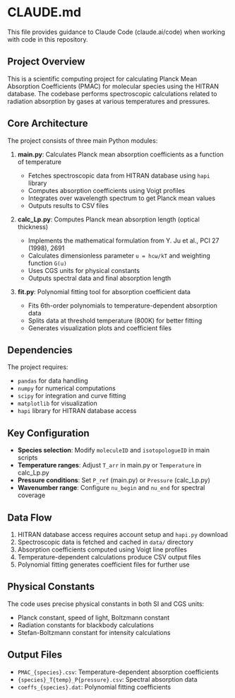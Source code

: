 # CLAUDE.md

This file provides guidance to Claude Code (claude.ai/code) when working with code in this repository.

## Project Overview

This is a scientific computing project for calculating Planck Mean Absorption Coefficients (PMAC) for molecular species using the HITRAN database. The codebase performs spectroscopic calculations related to radiation absorption by gases at various temperatures and pressures.

## Core Architecture

The project consists of three main Python modules:

1. **main.py**: Calculates Planck mean absorption coefficients as a function of temperature
   - Fetches spectroscopic data from HITRAN database using `hapi` library
   - Computes absorption coefficients using Voigt profiles
   - Integrates over wavelength spectrum to get Planck mean values
   - Outputs results to CSV files

2. **calc_Lp.py**: Computes Planck mean absorption length (optical thickness)
   - Implements the mathematical formulation from Y. Ju et al., PCI 27 (1998), 2691
   - Calculates dimensionless parameter `u = hcω/kT` and weighting function `G(u)`
   - Uses CGS units for physical constants
   - Outputs spectral data and final absorption length

3. **fit.py**: Polynomial fitting tool for absorption coefficient data
   - Fits 6th-order polynomials to temperature-dependent absorption data
   - Splits data at threshold temperature (800K) for better fitting
   - Generates visualization plots and coefficient files

## Dependencies

The project requires:
- `pandas` for data handling
- `numpy` for numerical computations
- `scipy` for integration and curve fitting
- `matplotlib` for visualization
- `hapi` library for HITRAN database access

## Key Configuration

- **Species selection**: Modify `moleculeID` and `isotopologueID` in main scripts
- **Temperature ranges**: Adjust `T_arr` in main.py or `Temperature` in calc_Lp.py
- **Pressure conditions**: Set `P_ref` (main.py) or `Pressure` (calc_Lp.py)
- **Wavenumber range**: Configure `nu_begin` and `nu_end` for spectral coverage

## Data Flow

1. HITRAN database access requires account setup and `hapi.py` download
2. Spectroscopic data is fetched and cached in `data/` directory
3. Absorption coefficients computed using Voigt line profiles
4. Temperature-dependent calculations produce CSV output files
5. Polynomial fitting generates coefficient files for further use

## Physical Constants

The code uses precise physical constants in both SI and CGS units:
- Planck constant, speed of light, Boltzmann constant
- Radiation constants for blackbody calculations
- Stefan-Boltzmann constant for intensity calculations

## Output Files

- `PMAC_{species}.csv`: Temperature-dependent absorption coefficients
- `{species}_T{temp}_P{pressure}.csv`: Spectral absorption data
- `coeffs_{species}.dat`: Polynomial fitting coefficients